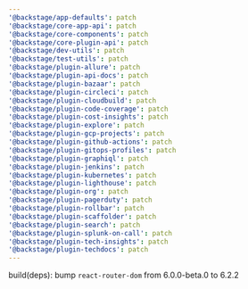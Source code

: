 ```yaml
---
'@backstage/app-defaults': patch
'@backstage/core-app-api': patch
'@backstage/core-components': patch
'@backstage/core-plugin-api': patch
'@backstage/dev-utils': patch
'@backstage/test-utils': patch
'@backstage/plugin-allure': patch
'@backstage/plugin-api-docs': patch
'@backstage/plugin-bazaar': patch
'@backstage/plugin-circleci': patch
'@backstage/plugin-cloudbuild': patch
'@backstage/plugin-code-coverage': patch
'@backstage/plugin-cost-insights': patch
'@backstage/plugin-explore': patch
'@backstage/plugin-gcp-projects': patch
'@backstage/plugin-github-actions': patch
'@backstage/plugin-gitops-profiles': patch
'@backstage/plugin-graphiql': patch
'@backstage/plugin-jenkins': patch
'@backstage/plugin-kubernetes': patch
'@backstage/plugin-lighthouse': patch
'@backstage/plugin-org': patch
'@backstage/plugin-pagerduty': patch
'@backstage/plugin-rollbar': patch
'@backstage/plugin-scaffolder': patch
'@backstage/plugin-search': patch
'@backstage/plugin-splunk-on-call': patch
'@backstage/plugin-tech-insights': patch
'@backstage/plugin-techdocs': patch
---
```


build(deps): bump `react-router-dom` from 6.0.0-beta.0 to 6.2.2
